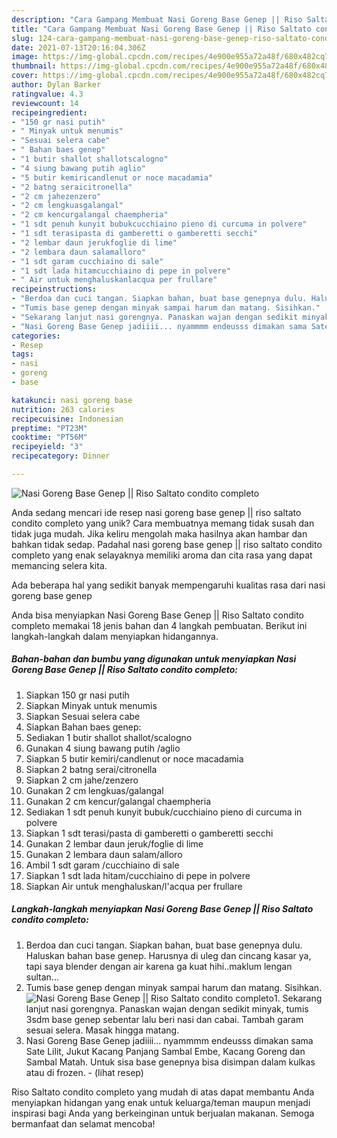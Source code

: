 ```yaml
---
description: "Cara Gampang Membuat Nasi Goreng Base Genep || Riso Saltato condito completo Anti Gagal"
title: "Cara Gampang Membuat Nasi Goreng Base Genep || Riso Saltato condito completo Anti Gagal"
slug: 124-cara-gampang-membuat-nasi-goreng-base-genep-riso-saltato-condito-completo-anti-gagal
date: 2021-07-13T20:16:04.306Z
image: https://img-global.cpcdn.com/recipes/4e900e955a72a48f/680x482cq70/nasi-goreng-base-genep-riso-saltato-condito-completo-foto-resep-utama.jpg
thumbnail: https://img-global.cpcdn.com/recipes/4e900e955a72a48f/680x482cq70/nasi-goreng-base-genep-riso-saltato-condito-completo-foto-resep-utama.jpg
cover: https://img-global.cpcdn.com/recipes/4e900e955a72a48f/680x482cq70/nasi-goreng-base-genep-riso-saltato-condito-completo-foto-resep-utama.jpg
author: Dylan Barker
ratingvalue: 4.3
reviewcount: 14
recipeingredient:
- "150 gr nasi putih"
- " Minyak untuk menumis"
- "Sesuai selera cabe"
- " Bahan baes genep"
- "1 butir shallot shallotscalogno"
- "4 siung bawang putih aglio"
- "5 butir kemiricandlenut or noce macadamia"
- "2 batng seraicitronella"
- "2 cm jahezenzero"
- "2 cm lengkuasgalangal"
- "2 cm kencurgalangal chaempheria"
- "1 sdt penuh kunyit bubukcucchiaino pieno di curcuma in polvere"
- "1 sdt terasipasta di gamberetti o gamberetti secchi"
- "2 lembar daun jerukfoglie di lime"
- "2 lembara daun salamalloro"
- "1 sdt garam cucchiaino di sale"
- "1 sdt lada hitamcucchiaino di pepe in polvere"
- " Air untuk menghaluskanlacqua per frullare"
recipeinstructions:
- "Berdoa dan cuci tangan. Siapkan bahan, buat base genepnya dulu. Haluskan bahan base genep. Harusnya di uleg dan cincang kasar ya, tapi saya blender dengan air karena ga kuat hihi..maklum lengan sultan..."
- "Tumis base genep dengan minyak sampai harum dan matang. Sisihkan."
- "Sekarang lanjut nasi gorengnya. Panaskan wajan dengan sedikit minyak, tumis 3sdm base genep sebentar lalu beri nasi dan cabai. Tambah garam sesuai selera. Masak hingga matang."
- "Nasi Goreng Base Genep jadiiii... nyammmm endeusss dimakan sama Sate Lilit, Jukut Kacang Panjang Sambal Embe, Kacang Goreng dan Sambal Matah. Untuk sisa base genepnya bisa disimpan dalam kulkas atau di frozen.           (lihat resep)"
categories:
- Resep
tags:
- nasi
- goreng
- base

katakunci: nasi goreng base 
nutrition: 263 calories
recipecuisine: Indonesian
preptime: "PT23M"
cooktime: "PT56M"
recipeyield: "3"
recipecategory: Dinner

---
```



![Nasi Goreng Base Genep || Riso Saltato condito completo](https://img-global.cpcdn.com/recipes/4e900e955a72a48f/680x482cq70/nasi-goreng-base-genep-riso-saltato-condito-completo-foto-resep-utama.jpg)

Anda sedang mencari ide resep nasi goreng base genep || riso saltato condito completo yang unik? Cara membuatnya memang tidak susah dan tidak juga mudah. Jika keliru mengolah maka hasilnya akan hambar dan bahkan tidak sedap. Padahal nasi goreng base genep || riso saltato condito completo yang enak selayaknya memiliki aroma dan cita rasa yang dapat memancing selera kita.



Ada beberapa hal yang sedikit banyak mempengaruhi kualitas rasa dari nasi goreng base genep 

 Anda bisa menyiapkan Nasi Goreng Base Genep || Riso Saltato condito completo memakai 18 jenis bahan dan 4 langkah pembuatan. Berikut ini langkah-langkah dalam menyiapkan hidangannya.

<!--inarticleads1-->

##### Bahan-bahan dan bumbu yang digunakan untuk menyiapkan Nasi Goreng Base Genep || Riso Saltato condito completo:

1. Siapkan 150 gr nasi putih
1. Siapkan  Minyak untuk menumis
1. Siapkan Sesuai selera cabe
1. Siapkan  Bahan baes genep:
1. Sediakan 1 butir shallot shallot/scalogno
1. Gunakan 4 siung bawang putih /aglio
1. Siapkan 5 butir kemiri/candlenut or noce macadamia
1. Siapkan 2 batng serai/citronella
1. Siapkan 2 cm jahe/zenzero
1. Gunakan 2 cm lengkuas/galangal
1. Gunakan 2 cm kencur/galangal chaempheria
1. Sediakan 1 sdt penuh kunyit bubuk/cucchiaino pieno di curcuma in polvere
1. Siapkan 1 sdt terasi/pasta di gamberetti o gamberetti secchi
1. Gunakan 2 lembar daun jeruk/foglie di lime
1. Gunakan 2 lembara daun salam/alloro
1. Ambil 1 sdt garam /cucchiaino di sale
1. Siapkan 1 sdt lada hitam/cucchiaino di pepe in polvere
1. Siapkan  Air untuk menghaluskan/l&#39;acqua per frullare




<!--inarticleads2-->

##### Langkah-langkah menyiapkan Nasi Goreng Base Genep || Riso Saltato condito completo:

1. Berdoa dan cuci tangan. Siapkan bahan, buat base genepnya dulu. Haluskan bahan base genep. Harusnya di uleg dan cincang kasar ya, tapi saya blender dengan air karena ga kuat hihi..maklum lengan sultan...
1. Tumis base genep dengan minyak sampai harum dan matang. Sisihkan.
<img src="//assets-global.cpcdn.com/assets/icons/button_play-2c75c40dde080a61004c1f40b05d8f140eaff45d7e9e6481dc71c63d2e7c4909.png" alt="Nasi Goreng Base Genep || Riso Saltato condito completo">1. Sekarang lanjut nasi gorengnya. Panaskan wajan dengan sedikit minyak, tumis 3sdm base genep sebentar lalu beri nasi dan cabai. Tambah garam sesuai selera. Masak hingga matang.
1. Nasi Goreng Base Genep jadiiii... nyammmm endeusss dimakan sama Sate Lilit, Jukut Kacang Panjang Sambal Embe, Kacang Goreng dan Sambal Matah. Untuk sisa base genepnya bisa disimpan dalam kulkas atau di frozen. -           (lihat resep)




 Riso Saltato condito completo yang mudah di atas dapat membantu Anda menyiapkan hidangan yang enak untuk keluarga/teman maupun menjadi inspirasi bagi Anda yang berkeinginan untuk berjualan makanan. Semoga bermanfaat dan selamat mencoba!
